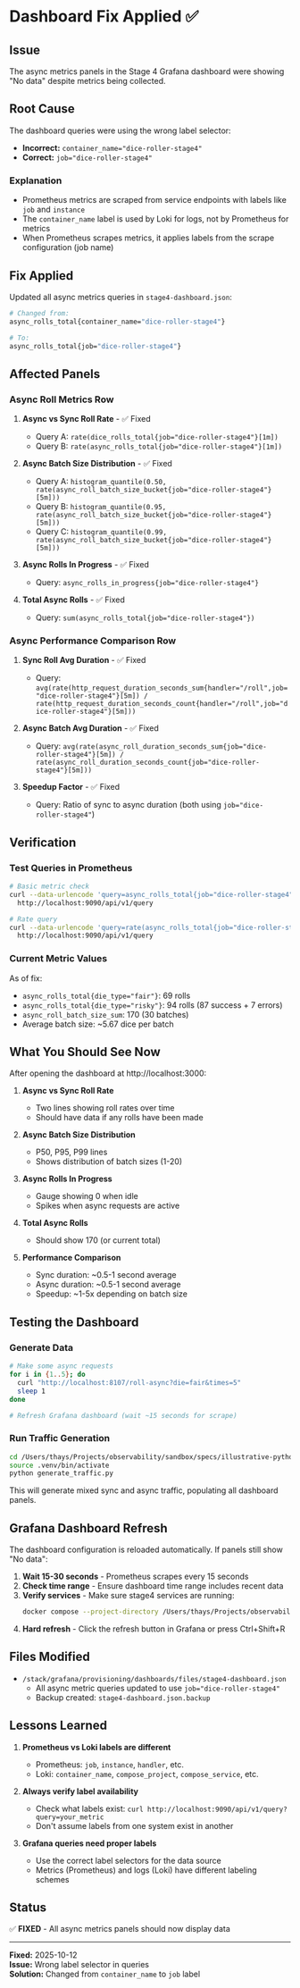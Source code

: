 # Dashboard Fix Applied ✅

## Issue
The async metrics panels in the Stage 4 Grafana dashboard were showing "No data" despite metrics being collected.

## Root Cause
The dashboard queries were using the wrong label selector:
- **Incorrect:** `container_name="dice-roller-stage4"`
- **Correct:** `job="dice-roller-stage4"`

### Explanation
- Prometheus metrics are scraped from service endpoints with labels like `job` and `instance`
- The `container_name` label is used by Loki for logs, not by Prometheus for metrics
- When Prometheus scrapes metrics, it applies labels from the scrape configuration (job name)

## Fix Applied

Updated all async metrics queries in `stage4-dashboard.json`:

```bash
# Changed from:
async_rolls_total{container_name="dice-roller-stage4"}

# To:
async_rolls_total{job="dice-roller-stage4"}
```

## Affected Panels

### Async Roll Metrics Row
1. **Async vs Sync Roll Rate** - ✅ Fixed
   - Query A: `rate(dice_rolls_total{job="dice-roller-stage4"}[1m])`
   - Query B: `rate(async_rolls_total{job="dice-roller-stage4"}[1m])`

2. **Async Batch Size Distribution** - ✅ Fixed
   - Query A: `histogram_quantile(0.50, rate(async_roll_batch_size_bucket{job="dice-roller-stage4"}[5m]))`
   - Query B: `histogram_quantile(0.95, rate(async_roll_batch_size_bucket{job="dice-roller-stage4"}[5m]))`
   - Query C: `histogram_quantile(0.99, rate(async_roll_batch_size_bucket{job="dice-roller-stage4"}[5m]))`

3. **Async Rolls In Progress** - ✅ Fixed
   - Query: `async_rolls_in_progress{job="dice-roller-stage4"}`

4. **Total Async Rolls** - ✅ Fixed
   - Query: `sum(async_rolls_total{job="dice-roller-stage4"})`

### Async Performance Comparison Row
1. **Sync Roll Avg Duration** - ✅ Fixed
   - Query: `avg(rate(http_request_duration_seconds_sum{handler="/roll",job="dice-roller-stage4"}[5m]) / rate(http_request_duration_seconds_count{handler="/roll",job="dice-roller-stage4"}[5m]))`

2. **Async Batch Avg Duration** - ✅ Fixed
   - Query: `avg(rate(async_roll_duration_seconds_sum{job="dice-roller-stage4"}[5m]) / rate(async_roll_duration_seconds_count{job="dice-roller-stage4"}[5m]))`

3. **Speedup Factor** - ✅ Fixed
   - Query: Ratio of sync to async duration (both using `job="dice-roller-stage4"`)

## Verification

### Test Queries in Prometheus
```bash
# Basic metric check
curl --data-urlencode 'query=async_rolls_total{job="dice-roller-stage4"}' \
  http://localhost:9090/api/v1/query

# Rate query
curl --data-urlencode 'query=rate(async_rolls_total{job="dice-roller-stage4"}[1m])' \
  http://localhost:9090/api/v1/query
```

### Current Metric Values
As of fix:
- `async_rolls_total{die_type="fair"}`: 69 rolls
- `async_rolls_total{die_type="risky"}`: 94 rolls (87 success + 7 errors)
- `async_roll_batch_size_sum`: 170 (30 batches)
- Average batch size: ~5.67 dice per batch

## What You Should See Now

After opening the dashboard at http://localhost:3000:

1. **Async vs Sync Roll Rate**
   - Two lines showing roll rates over time
   - Should have data if any rolls have been made

2. **Async Batch Size Distribution**
   - P50, P95, P99 lines
   - Shows distribution of batch sizes (1-20)

3. **Async Rolls In Progress**
   - Gauge showing 0 when idle
   - Spikes when async requests are active

4. **Total Async Rolls**
   - Should show 170 (or current total)

5. **Performance Comparison**
   - Sync duration: ~0.5-1 second average
   - Async duration: ~0.5-1 second average
   - Speedup: ~1-5x depending on batch size

## Testing the Dashboard

### Generate Data
```bash
# Make some async requests
for i in {1..5}; do
  curl "http://localhost:8107/roll-async?die=fair&times=5"
  sleep 1
done

# Refresh Grafana dashboard (wait ~15 seconds for scrape)
```

### Run Traffic Generation
```bash
cd /Users/thays/Projects/observability/sandbox/specs/illustrative-python/stage4/traffic-gen
source .venv/bin/activate
python generate_traffic.py
```

This will generate mixed sync and async traffic, populating all dashboard panels.

## Grafana Dashboard Refresh

The dashboard configuration is reloaded automatically. If panels still show "No data":

1. **Wait 15-30 seconds** - Prometheus scrapes every 15 seconds
2. **Check time range** - Ensure dashboard time range includes recent data
3. **Verify services** - Make sure stage4 services are running:
   ```bash
   docker compose --project-directory /Users/thays/Projects/observability/sandbox/specs/illustrative-python/stage4 ps
   ```
4. **Hard refresh** - Click the refresh button in Grafana or press Ctrl+Shift+R

## Files Modified

- `/stack/grafana/provisioning/dashboards/files/stage4-dashboard.json`
  - All async metric queries updated to use `job="dice-roller-stage4"`
  - Backup created: `stage4-dashboard.json.backup`

## Lessons Learned

1. **Prometheus vs Loki labels are different**
   - Prometheus: `job`, `instance`, `handler`, etc.
   - Loki: `container_name`, `compose_project`, `compose_service`, etc.

2. **Always verify label availability**
   - Check what labels exist: `curl http://localhost:9090/api/v1/query?query=your_metric`
   - Don't assume labels from one system exist in another

3. **Grafana queries need proper labels**
   - Use the correct label selectors for the data source
   - Metrics (Prometheus) and logs (Loki) have different labeling schemes

## Status
✅ **FIXED** - All async metrics panels should now display data

---

**Fixed:** 2025-10-12  
**Issue:** Wrong label selector in queries  
**Solution:** Changed from `container_name` to `job` label
